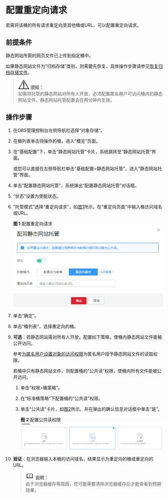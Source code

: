# 配置重定向请求<a name="zh-cn_topic_0066088957"></a>

若需将该桶的所有请求重定向至其他桶或URL，可以配置重定向请求。

## 前提条件<a name="section6167532661"></a>

静态网站所需的网页文件已上传到指定桶中。

如果静态网站文件为“归档存储”类别，则需要先恢复，具体操作步骤请参见[恢复归档存储文件](恢复归档存储文件.md)。

>![](public_sys-resources/icon-notice.gif) **须知：**   
>如需将托管的静态网站对所有人开放，必须配置匿名用户可访问桶内的静态网站文件。静态网站托管配置会在两分钟内生效。  

## 操作步骤<a name="section11587693153957"></a>

1.  在OBS管理控制台左侧导航栏选择“对象存储“。
2.  在桶列表单击待操作的桶，进入“概览”页面。
3.  在“基础配置”下，单击“静态网站托管”卡片，系统跳转至“静态网站托管”界面。

    或您可以直接在左侧导航栏单击“基础配置\>静态网站托管”，进入“静态网站托管”界面。

4.  单击“配置静态网站托管”，系统弹出“配置静态网站托管”对话框。
5.  “状态”设置为使能状态。
6.  “托管模式”选择“重定向请求”，如[图1](#fig1131112528711)所示。在“重定向页面”中输入桶访问域名或URL。

    **图 1**  配置重定向请求<a name="fig1131112528711"></a>  
    ![](figures/配置重定向请求.png "配置重定向请求")

7.  单击“确定”。
8.  单击“桶列表”，选择重定向的桶。
9.  **可选**：若静态网站需对所有人开放，配置如下策略，使桶内静态网站文件能被公开访问。

    参考[为匿名用户设置对象的访问权限](为匿名用户设置对象的访问权限.md)为匿名用户授予静态网站文件的读取权限。

    若桶中只有静态网站文件，则配置桶的“公共读”权限，使桶内所有文件能被公开访问。

    1.  单击“权限\>桶策略”。
    2.  在“标准桶策略”下配置桶的“公共读”权限。
    3.  单击“公共读”卡片，如[图2](#zh-cn_topic_0045829093_fig15186794193556)所示。并在弹出的确认信息对话框中单击“是”。

        **图 2**  配置公共读权限<a name="zh-cn_topic_0045829093_fig15186794193556"></a>  
        ![](figures/配置公共读权限.png "配置公共读权限")

10. **验证**：在浏览器输入本桶的访问域名，结果显示为重定向的桶或重定向的URL。

    >![](public_sys-resources/icon-note.gif) **说明：**   
    >由于浏览器缓存等原因，您可能需要清除浏览器缓存后才能查看到预期效果。  


